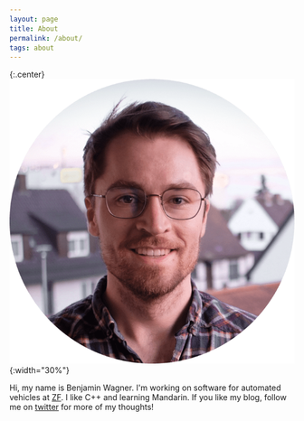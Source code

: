 ```yaml
---
layout: page
title: About
permalink: /about/
tags: about
---
```

{:.center}
![Benjamin Wagner](/images/about.png){:width="30%"}

Hi, my name is Benjamin Wagner. I'm working on software for automated vehicles at [ZF](https://www.zf.com/mobile/en/homepage/homepage.html).
I like C++ and learning Mandarin. 
If you like my blog, follow me on [twitter](https://twitter.com/bewagner_) for more of my thoughts!
